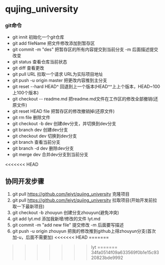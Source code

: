 # qujing_university

### git命令
* git innit                    初始化一个git仓库
* git add fileName             把文件修改添加到暂存区
* git commit -m "des"          把暂存区的所有内容提交到当前分支 -m 后面描述提交改变
* git status                   查看仓库当前状态
* git diff                     查看更改
* git pull URL                 拉取一个请求 URL为实际项目地址
* git push -u origin master    把更改内容推到主分支
* git reset --hard HEAD^       回退到上一个版本(HEAD^^上上个版本，HEAD~100上100个版本)
* git checkout -- readme.md    把readme.md文件在工作区的修改全部撤销(还原文件)
* git reset HEAD file         把暂存区的修改撤销掉(还原文件)
* git rm file                 删除文件
* git checkout -b dev         创建dev分支，并切换到dev分支
* git branch dev              创建dev分支
* git checkout dev            切换到dev分支
* git branch                  查看当前分支
* git branch -d dev           删除dev分支
* git merge dev               合并dev分支到当前分支


<<<<<<< HEAD
## 协同开发步骤
1. git pull https://github.com/leiyt/qujing_university  克隆项目
2. git pull https://github.com/leiyt/qujing_university 拉取项目(开始开发前拉取一下最新项目)
3. git checkout -b zhouyun 创建分支zhouyun(避免冲突)
4. git add lyt.md  添加我新增/修改的文件 lyt.md
5. git commit -m "add new file" 提交修改 -m 后面要写描述
6. git push -u origin zhouyun 把我的修改推到github上得zhouyun分支(首次加-u，后面不需要加)
<<<<<<< HEAD
=======
>>>>>>> lyt
=======
>>>>>>> 34fa0514f09a633569f0b1e15c9320823bde9992
